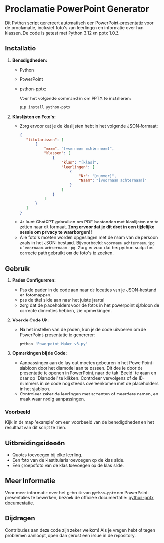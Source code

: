 # Proclamatie PowerPoint Generator

Dit Python script genereert automatisch een PowerPoint-presentatie voor de proclamatie, inclusief foto's van leerlingen en informatie over hun klassen. De code is getest met Python 3.12 en pptx 1.0.2.

## Installatie

1. **Benodigdheden:**
   - Python
   - PowerPoint
   - python-pptx:

     Voer het volgende command in om   PPTX te installeren:
     ```bash
     pip install python-pptx
     ```

2. **Klaslijsten en Foto's:**
   - Zorg ervoor dat je de klaslijsten hebt in het volgende JSON-formaat:
     ```json
     {
        "titularissen": [
            {
                "naam": "[voornaam achternaam]",
                "klassen": [
                    {
                        "klas": "[klas]",
                        "leerlingen": [
                            {
                                "Nr": "[nummer]",
                                "Naam": "[voornaam achternaam]"
                            }
                        ]
                    }
                ]
            }
        ]
     }
     ```
   - Je kunt ChatGPT gebruiken om PDF-bestanden met klaslijsten om te zetten naar dit formaat. **Zorg ervoor dat je dit doet in een tijdelijke sessie om privacy te waarborgen!!**
   - Alle foto's moeten worden opgeslagen met de naam van de persoon zoals in het JSON-bestand. Bijvoorbeeld: `voornaam achternaam.jpg` of `voornaam.achternaam.jpg`. Zorg er voor dat het python script het correcte path gebruikt om de foto's te zoeken.

## Gebruik

1. **Paden Configureren:**
   - Pas de paden in de code aan naar de locaties van je JSON-bestand en fotomappen.
   - pas de titel slide aan naar het juiste jaartal
   - zorg dat de placeholders voor de fotos in het powerpoint sjabloon de correcte dimenties hebben, zie opmerkingen.

2. **Voer de Code Uit:**
   - Na het instellen van de paden, kun je de code uitvoeren om de PowerPoint-presentatie te genereren:
     ```bash
     python 'Powerpoint Maker v3.py'
     ```

3. **Opmerkingen bij de Code:**
   - Aanpassingen aan de lay-out moeten gebeuren in het PowerPoint-sjabloon door het diamodel aan te passen. Dit doe je door de presentatie te openen in PowerPoint, naar de tab 'Beeld' te gaan en daar op 'Diamodel' te klikken. Controleer vervolgens of de ID-nummers in de code nog steeds overeenkomen met de placeholders in het sjabloon.
   - Controleer zeker de leerlingen met accenten of meerdere namen, en maak waar nodig aanpassingen.

### Voorbeeld
Kijk in de map 'example' om een voorbeeld van de benodigdheden en het resultaat van dit script te zien.

## Uitbreidingsideeën

- Quotes toevoegen bij elke leerling.
- Een foto van de klastitularis toevoegen op de klas slide.
- Een groepsfoto van de klas toevoegen op de klas slide.

## Meer Informatie

Voor meer informatie over het gebruik van `python-pptx` om PowerPoint-presentaties te bewerken, bezoek de officiële documentatie: [python-pptx documentatie](https://python-pptx.readthedocs.io/en/latest/index.html).

## Bijdragen

Contributies aan deze code zijn zeker welkom! Als je vragen hebt of tegen problemen aanloopt, open dan gerust een issue in de repository.

